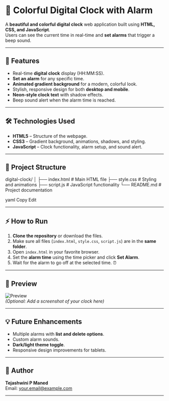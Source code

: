 # 🌈 Colorful Digital Clock with Alarm

A **beautiful and colorful digital clock** web application built using **HTML, CSS, and JavaScript**.  
Users can see the current time in real-time and **set alarms** that trigger a beep sound.

---

## 🔹 Features

- Real-time **digital clock** display (HH:MM:SS).  
- **Set an alarm** for any specific time.  
- **Animated gradient background** for a modern, colorful look.  
- Stylish, responsive design for both **desktop and mobile**.  
- **Neon-style clock text** with shadow effects.  
- Beep sound alert when the alarm time is reached.

---

## 🛠️ Technologies Used

- **HTML5** – Structure of the webpage.  
- **CSS3** – Gradient background, animations, shadows, and styling.  
- **JavaScript** – Clock functionality, alarm setup, and sound alert.

---

## 📁 Project Structure

digital-clock/
│
├── index.html # Main HTML file
├── style.css # Styling and animations
├── script.js # JavaScript functionality
└── README.md # Project documentation

yaml
Copy
Edit

---

## ⚡ How to Run

1. **Clone the repository** or download the files.  
2. Make sure all files (`index.html`, `style.css`, `script.js`) are in the **same folder**.  
3. Open `index.html` in your favorite browser.  
4. Set the **alarm time** using the time picker and click **Set Alarm**.  
5. Wait for the alarm to go off at the selected time. ⏰

---

## 🎨 Preview

![Preview](https://user-images.githubusercontent.com/your-username/your-repo/preview-image.png)  
*(Optional: Add a screenshot of your clock here)*

---

## 💡 Future Enhancements

- Multiple alarms with **list and delete options**.  
- Custom alarm sounds.  
- **Dark/light theme toggle**.  
- Responsive design improvements for tablets.  

---

## 📌 Author

**Tejashwini P Maned**  
Email: your.email@example.com  

---

